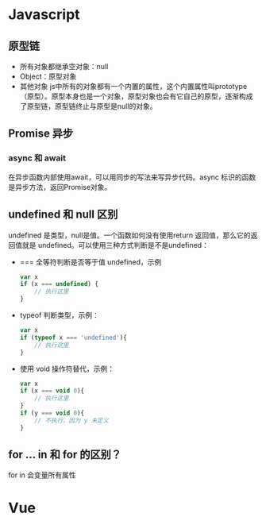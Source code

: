 # Javascript

## 原型链
- 所有对象都继承空对象：null
- Object：原型对象
- 其他对象
js中所有的对象都有一个内置的属性，这个内置属性叫prototype（原型）。原型本身也是一个对象，原型对象也会有它自己的原型，逐渐构成了原型链，原型链终止与原型是null的对象。

## Promise 异步

### async 和 await 
在异步函数内部使用await，可以用同步的写法来写异步代码。async 标识的函数是异步方法，返回Promise对象。

## undefined 和  null 区别
undefined 是类型，null是值。一个函数如何没有使用return 返回值，那么它的返回值就是 undefined。可以使用三种方式判断是不是undefined：
- === 全等符判断是否等于值 undefined，示例 
    ```js
    var x 
    if (x === undefined) {
        // 执行这里
    }
    ```
- typeof 判断类型，示例：
    ```js
    var x 
    if (typeof x === 'undefined'){
        // 执行这里
    }
    ```
- 使用 void 操作符替代，示例：
    ```js
    var x 
    if (x === void 0){
        // 执行这里
    }
    if (y === void 0){
        // 不执行，因为 y 未定义
    }
    ```

## for ... in 和 for 的区别？
for in 会变量所有属性

# Vue 

